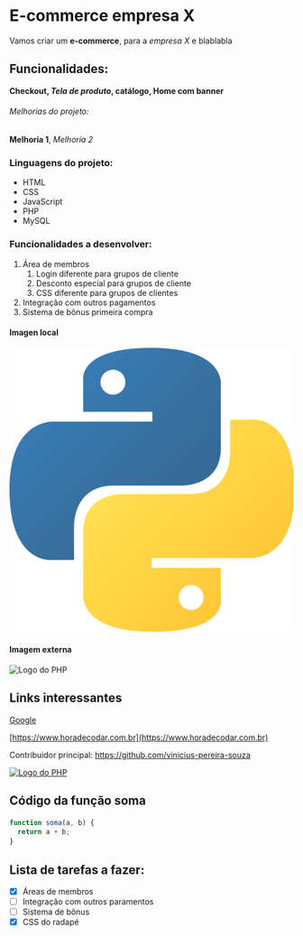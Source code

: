 # E-commerce empresa X

Vamos criar um **e-commerce**, para a _empresa X_ e blablabla

## Funcionalidades:

**Checkout, _Tela de produto_, catálogo, Home com banner**

###### Melhorias do projeto:

**Melhoria 1**, _Melhoria 2_

### Linguagens do projeto:

- HTML
- CSS
- JavaScript
- PHP
- MySQL

### Funcionalidades a desenvolver:

1. Área de membros
   1. Login diferente para grupos de cliente
   2. Desconto especial para grupos de cliente
   3. CSS diferente para grupos de clientes
2. Integração com outros pagamentos
3. Sistema de bônus primeira compra

#### Imagen local

![Logo do Python](img/python.png)

#### Imagem externa

![Logo do PHP](https://upload.wikimedia.org/wikipedia/commons/2/27/PHP-logo.svg)

## Links interessantes

[Google](https://www.google.com.br/)

[https://www.horadecodar.com.br](https://www.horadecodar.com.br)

Contribuidor principal: https://github.com/vinicius-pereira-souza

[![Logo do PHP](https://upload.wikimedia.org/wikipedia/commons/2/27/PHP-logo.svg)](https://github.com/vinicius-pereira-souza)

## Código da função soma

```javascript
function soma(a, b) {
  return a + b;
}
```

## Lista de tarefas a fazer:

- [x] Áreas de membros
- [ ] Integração com outros paramentos
- [ ] Sistema de bônus
- [x] CSS do radapé
